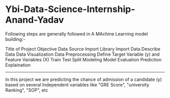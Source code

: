 # Ybi-Data-Science-Internship-Anand-Yadav

Following steps are generally followed in A MAchine Learning model building:-

Title of Project
Objective
Data Source
Import Library
Import Data
Describe Data
Data Visualization
Data Preprocessing
Define Target Variable (y) and Feature Variables (X)
Train Test Split
Modeling
Model Evaluation
Prediction     
Explaination
**********************************************************************************

In this project we are predicting the chance of admission of a candidate (y) based on several Independent variables like "GRE Score", "university Ranking", "SOP", etc
